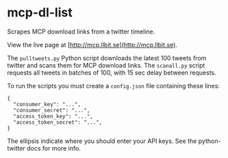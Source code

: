 mcp-dl-list
===========

Scrapes MCP download links from a twitter timeline.

View the live page at [http://mcp.llbit.se](http://mcp.llbit.se).

The `pulltweets.py` Python script downloads the latest 100 tweets from twitter
and scans them for MCP download links. The `scanall.py` script requests all
tweets in batches of 100, with 15 sec delay between requests.

To run the scripts you must create a `config.json` file containing these lines:

    {
      "consumer_key": "...",
      "consumer_secret": "...",
      "access_token_key": "...",
      "access_token_secret": "...",
    }

The ellipsis indicate where you should enter your API keys.  See the
python-twitter docs for more info.

